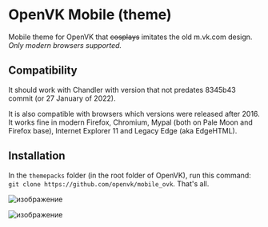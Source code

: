 # OpenVK Mobile (theme)
Mobile theme for OpenVK that ~~cosplays~~ imitates the old m.vk.com design. _Only modern browsers supported._

## Compatibility

It should work with Chandler with version that not predates 8345b43 commit (or 27 January of 2022).

It is also compatible with browsers which versions were released after 2016. It works fine in modern Firefox, Chromium, Mypal (both on Pale Moon and Firefox base), Internet Explorer 11 and Legacy Edge (aka EdgeHTML).

## Installation
In the `themepacks` folder (in the root folder of OpenVK), run this command: `git clone https://github.com/openvk/mobile_ovk`. That's all.

![изображение](https://user-images.githubusercontent.com/60743585/215977561-789abbf1-1c7d-4b31-b8b3-d9362be4865e.png)

![изображение](https://user-images.githubusercontent.com/60743585/215977604-9e51289e-94d1-475a-8189-ec259d601216.png)

